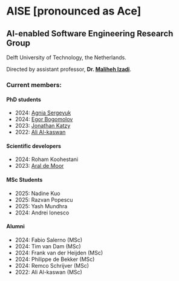 # AISE [pronounced as Ace]
## AI-enabled Software Engineering Research Group
Delft University of Technology, the Netherlands.

Directed by assistant professor, **Dr. [Maliheh Izadi][malii]**.

### Current members:
#### PhD students
- 2024: [Agnia Sergeyuk][agnias]
- 2024: [Egor Bogomolov][egorb]
- 2023: [Jonathan Katzy][jonathank]
- 2022: [Ali Al-kaswan][alia]

#### Scientific developers
- 2024: Roham Koohestani
- 2023: [Aral de Moor][arald]

#### MSc Students
- 2025: Nadine Kuo
- 2025: Razvan Popescu
- 2025: Yash Mundhra
- 2024: Andrei Ionesco

#### Alumni
- 2024: Fabio Salerno (MSc)
- 2024: Tim van Dam (MSc)
- 2024: Frank van der Heijden (MSc)
- 2024: Philippe de Bekker (MSc)
- 2024: Remco Schrijver (MSc)
- 2022: Ali Al-kaswan (MSc)


[malii]: https://malihehizadi.github.io/PersonalWebsite/
[alia]: https://aalkaswan.github.io/
[jonathank]: https://jkatzy.nl/
[egorb]: https://scholar.google.com/citations?user=rxacRcwAAAAJ&hl=en
[agnias]: https://scholar.google.com/citations?user=EHnCIIwAAAAJ&hl=en
[arald]: https://aral.cc/
